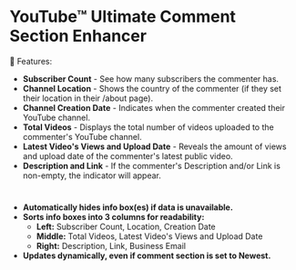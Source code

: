 # YouTube™ Ultimate Comment Section Enhancer

🚀 Features:

*   **Subscriber Count** - See how many subscribers the commenter has.
*   **Channel Location** - Shows the country of the commenter (if they set their location in their /about page).
*   **Channel Creation Date** - Indicates when the commenter created their YouTube channel.
*   **Total Videos** - Displays the total number of videos uploaded to the commenter's YouTube channel.
*   **Latest Video's Views and Upload Date** - Reveals the amount of views and upload date of the commenter's latest public video.
*   **Description and Link** - If the commenter's Description and/or Link is non-empty, the indicator will appear.
#
*   **Automatically hides info box(es) if data is unavailable.**
*   **Sorts info boxes into 3 columns for readability:**
    *   **Left:** Subscriber Count, Location, Creation Date
    *   **Middle:** Total Videos, Latest Video's Views and Upload Date
    *   **Right:** Description, Link, Business Email
*   **Updates dynamically, even if comment section is set to Newest.**
